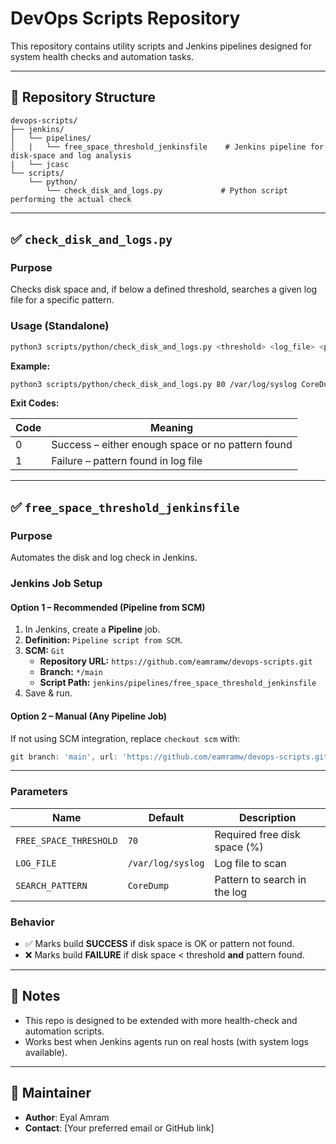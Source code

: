 # DevOps Scripts Repository

This repository contains utility scripts and Jenkins pipelines designed for system health checks and automation tasks.

---

## 📂 Repository Structure

```
devops-scripts/
├── jenkins/
│   └── pipelines/
│   |   └── free_space_threshold_jenkinsfile    # Jenkins pipeline for disk-space and log analysis
|   └── jcasc
└── scripts/
    └── python/
        └── check_disk_and_logs.py             # Python script performing the actual check
```

---

## ✅ `check_disk_and_logs.py`

### **Purpose**
Checks disk space and, if below a defined threshold, searches a given log file for a specific pattern.

### **Usage (Standalone)**

```bash
python3 scripts/python/check_disk_and_logs.py <threshold> <log_file> <pattern>
```

**Example:**

```bash
python3 scripts/python/check_disk_and_logs.py 80 /var/log/syslog CoreDump
```

**Exit Codes:**

| Code | Meaning                                      |
|------|---------------------------------------------|
| 0    | Success – either enough space or no pattern found |
| 1    | Failure – pattern found in log file         |

---

## ✅ `free_space_threshold_jenkinsfile`

### **Purpose**
Automates the disk and log check in Jenkins.

### **Jenkins Job Setup**

#### **Option 1 – Recommended (Pipeline from SCM)**
1. In Jenkins, create a **Pipeline** job.
2. **Definition:** `Pipeline script from SCM`.
3. **SCM:** `Git`
   - **Repository URL:** `https://github.com/eamramw/devops-scripts.git`
   - **Branch:** `*/main`
   - **Script Path:** `jenkins/pipelines/free_space_threshold_jenkinsfile`
4. Save & run.

#### **Option 2 – Manual (Any Pipeline Job)**
If not using SCM integration, replace `checkout scm` with:

```groovy
git branch: 'main', url: 'https://github.com/eamramw/devops-scripts.git'
```

---

### **Parameters**

| Name                  | Default            | Description                             |
|----------------------- |--------------------|-----------------------------------------|
| `FREE_SPACE_THRESHOLD` | `70`               | Required free disk space (%)            |
| `LOG_FILE`             | `/var/log/syslog`  | Log file to scan                        |
| `SEARCH_PATTERN`       | `CoreDump`         | Pattern to search in the log            |

### **Behavior**

- ✅ Marks build **SUCCESS** if disk space is OK or pattern not found.
- ❌ Marks build **FAILURE** if disk space < threshold **and** pattern found.

---

## 📌 Notes

- This repo is designed to be extended with more health-check and automation scripts.
- Works best when Jenkins agents run on real hosts (with system logs available).

---

## 👤 Maintainer

- **Author**: Eyal Amram  
- **Contact**: [Your preferred email or GitHub link]
